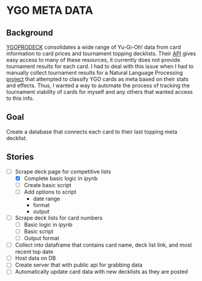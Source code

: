 # YGO META DATA
## Background
[YGOPRODECK](https://ygoprodeck.com/) consolidates a wide range of Yu-Gi-Oh! data from card information to card prices and tournament topping decklists.  Their [API](https://ygoprodeck.com/api-guide/) gives easy access to many of these resources, it currently does not provide tournament results for each card.  I had to deal with this issue when I had to manually collect tournament results for a Natural Language Processing [project](https://github.com/JoshuaMares/CS145_Proj) that attempted to classify YGO cards as meta based on their stats and effects.  Thus, I wanted a way to automate the process of tracking the tournament viability of cards for myself and any others that wanted access to this info.

## Goal
Create a database that connects each card to their last topping meta decklist.

## Stories
- [ ] Scrape deck page for competitive lists
  - [x] Complete basic logic in ipynb
  - [ ] Create basic script
  - [ ] Add options to script
    - date range
    - format
    - output
- [ ] Scrape deck lists for card numbers
  - [ ] Basic logic in ipynb
  - [ ] Basic script
  - [ ] Output format
- [ ] Collect into dataframe that contains card name, deck list link, and most recent top date
- [ ] Host data on DB
- [ ] Create server that with public api for grabbing data
- [ ] Automatically update card data with new decklists as they are posted